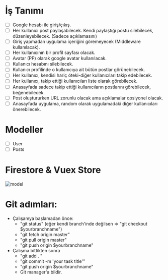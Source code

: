 # İş Tanımı

- [ ] Google hesabı ile giriş/çıkış.
- [ ] Her kullanıcı post paylaşabilecek. Kendi paylaştığı postu silebilecek, düzenleyebilecek. (Sadece açıklamasını)
- [ ] Giriş yapmadan uygulama içeriğini göremeyecek (Middleware kullanılacak).
- [ ] Her kullanıcının bir profil sayfası olacak.
- [ ] Avatar (PP) olarak google avatar kullanılacak.
- [ ] Kullanıcı hesabını silebilecek.
- [ ] Kullanıcı profilinde o kullanıcıya ait bütün postlar görünebilecek.
- [ ] Her kullanıcı, kendisi hariç öteki-diğer kullanıcıları takip edebilecek.
- [ ] Her kullanıcı, takip ettiği kullanıcıları liste olarak görebilecek.
- [ ] Anasayfada sadece takip ettiği kullanıcıların postlarını görebilecek, beğenebilecek.
- [ ] Post oluştururken URL zorunlu olacak ama açıklamalar opsiyonel olacak.
- [ ] Anasayfada uygulama, random olarak uygulamadaki diğer kullanıcıları önerebilecek.

# Modeller

- [ ] User
- [ ] Posts

# Firestore & Vuex Store

![model](https://user-images.githubusercontent.com/43720773/93512491-0c188700-f92d-11ea-8d3b-357f7ed8d510.png)

# Git adımları:

- Çalışamya başlamadan önce:
  - "git status" (eğer kendi branch'inde değilsen => "git checkout \$yourbranchname")
  - "git fetch origin master"
  - "git pull origin master"
  - "git push origin \$yourbranchname"
- Çalışma bittikten sonra
  - "git add . "
  - "git commit -m 'your task title'"
  - "git push origin \$yourbranchname"
  - Git manager'a bildir.
